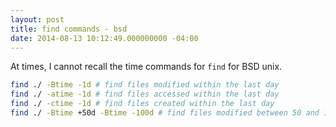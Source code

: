 ```yaml
---
layout: post
title: find commands - bsd
date: 2014-08-13 10:12:49.000000000 -04:00
---
```

At times, I cannot recall the time commands for `find` for BSD unix.

```bash
find ./ -Btime -1d # find files modified within the last day
find ./ -atime -1d # find files accessed within the last day
find ./ -ctime -1d # find files created within the last day
find ./ -Btime +50d -Btime -100d # find files modified between 50 and 100 days ago
```
